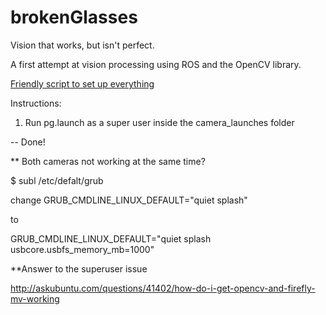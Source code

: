 # brokenGlasses
Vision that works, but isn't perfect. 

A first attempt at vision processing using ROS and the OpenCV library.

[Friendly script to set up everything](https://github.com/Chilypepper/ros-opencv-setup)

Instructions:

1. Run pg.launch as a super user inside the camera_launches folder

  -- Done!

** Both cameras not working at the same time?

$ subl /etc/defalt/grub

change GRUB_CMDLINE_LINUX_DEFAULT="quiet splash"

to

GRUB_CMDLINE_LINUX_DEFAULT="quiet splash usbcore.usbfs_memory_mb=1000"

**Answer to the superuser issue

http://askubuntu.com/questions/41402/how-do-i-get-opencv-and-firefly-mv-working

